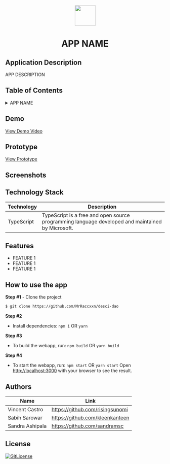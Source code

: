 <!-- Designed for LEAP24 hackathon 03.2024-->
<div id="header" align="center">
  <img src="https://lablab.ai/_next/image?url=https%3A%2F%2Fstorage.googleapis.com%2Flablab-static-eu%2Fimages%2Fevents%2Fclsvwsh8m000x3b6rhvbmf7cf%2Fundefined_imageLink_xbaa800rg.jpg&w=1080&q=75" width="65"/>
</div>
  <h1 align="center">APP NAME</h1>

## Application Description

APP DESCRIPTION

## Table of Contents

<details>
<summary>APP NAME</summary>

- [Application Description](#application-description)
- [Table of Contents](#table-of-contents)
- [Demo](#demo)
- [Prototype](#prototype)
- [Screenshots](#screenshots)
- [Technology Stack](#technology-stack)
- [Features](#features)
- [How to use the app](#how-to-use-the-app)
- [Authors](#authors)
- [License](#license)

</details>
 
## Demo

[View Demo Video](https://link.com)

## Prototype

[View Prototype](https://link.com)

## Screenshots


## Technology Stack

| Technology                                                    | Description                                                          |
| ------------------------------------------------------------- | -------------------------------------------------------------------- |
| TypeScript                                                      | TypeScript is a free and open source programming language developed and maintained by Microsoft. |



## Features

- FEATURE 1
- FEATURE 1
- FEATURE 1

## How to use the app

**Step #1** - Clone the project

```bash
$ git clone https://github.com/MrRaccxxn/desci-dao
```

**Step #2**

- Install dependencies: `npm i` OR `yarn`

**Step #3**

- To build the webapp, run: `npm build` OR `yarn build`

**Step #4**

- To start the webapp, run: `npm start` OR `yarn start`
Open [http://localhost:3000](http://localhost:3000) with your browser to see the result.



## Authors

| Name            | Link                                   |
| --------------- | -------------------------------------- |
| Vincent Castro | https://github.com/risingsunomi |
| Sabih Sarowar | https://github.com/kleenkanteen |
| Sandra Ashipala | https://github.com/sandramsc |


## License

[![GitLicense](https://img.shields.io/badge/License-MIT-lime.svg)](https://github.com/sandramsc/leap-hackathon/blob/master/LICENSE)
